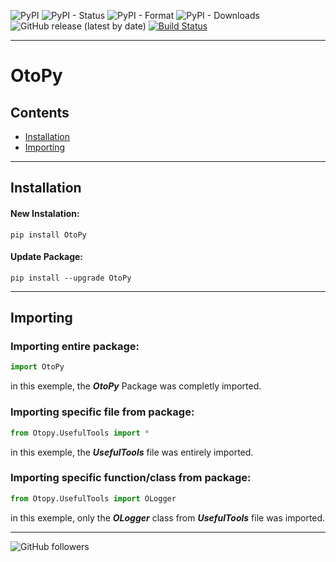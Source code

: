 ![PyPI](https://img.shields.io/pypi/v/OtoPy?label=Package%20Version&logo=PyPi)
![PyPI - Status](https://img.shields.io/pypi/status/OtoPy?logo=pypi)
![PyPI - Format](https://img.shields.io/pypi/format/OtoPy?logo=pypi)
![PyPI - Downloads](https://img.shields.io/pypi/dm/OtoPy?logo=pypi)
![GitHub release (latest by date)](https://img.shields.io/github/v/release/Otoma-Systems/OtoPy?color=6020A5&label=Latest%20Release&logo=github)
[![Build Status](https://github.com/Otoma-Systems/OtoPy/actions/workflows/python-publish.yml/badge.svg)](https://github.com/Otoma-Systems/OtoPy/actions)


---

# OtoPy

## Contents
* [Installation](#installation)
* [Importing](#importing)
___

## Installation
  #### New Instalation:
```
pip install OtoPy
```
  #### Update Package:
```
pip install --upgrade OtoPy
```
___

## Importing
  ### Importing entire package:
  ```python
  import OtoPy
  ```
  in this exemple, the ***OtoPy*** Package was completly imported.
  
  
  
  ### Importing specific file from package:
  ```python
  from Otopy.UsefulTools import *
  ```
  in this exemple, the ***UsefulTools*** file was entirely imported.
  
  
  
  ### Importing specific function/class from package:
  ```python
  from Otopy.UsefulTools import OLogger
  ```
  in this exemple, only the ***OLogger*** class from ***UsefulTools*** file was imported.
___

![GitHub followers](https://img.shields.io/github/followers/Otoma-Systems?style=social)

